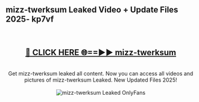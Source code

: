 <h2>mizz-twerksum Leaked Video + Update Files 2025- kp7vf</h2>
<br>
<div align="center">
<h2><a href="https://libra.edu.pl?mizz-twerksum" rel="nofollow">🔴 CLICK HERE 🌐==►► mizz-twerksum</a></h2>
<br>
Get mizz-twerksum leaked all content. Now you can access all videos and pictures of mizz-twerksum Leaked. New Updated Files 2025!
<br>
<br>
<a href="https://libra.edu.pl?mizz-twerksum" rel="nofollow" data-target="animated-image.originalLink"><img src="https://i.ibb.co.com/WyWwxjT/player-gif2.gif" alt="mizz-twerksum Leaked OnlyFans" style="max-width: 100%; display: inline-block;" data-target="animated-image.originalImage"></a>
</div>
<br>